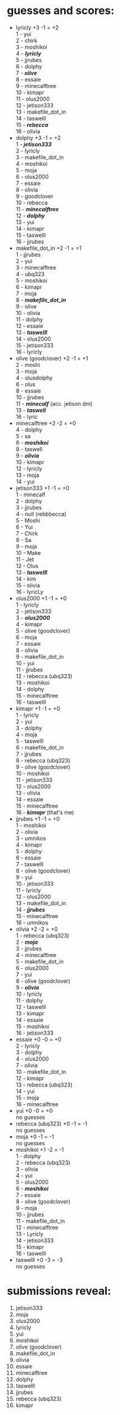 # guesses and scores:  
- lyricly +3 -1 = +2  
  1 - yui  
  2 - chirk  
  3 - moshikoi  
  4 - ***lyricly***  
  5 - jjrubes  
  6 - dolphy  
  7 - ***olive***  
  8 - essaie  
  9 - minecalftree  
  10 - kimapr  
  11 - olus2000  
  12 - jetison333  
  13 - makefile_dot_in  
  14 - taswelll  
  15 - ***rebecca***  
  16 - olivia  
- dolphy +3 -1 = +2  
  1 - ***jetison333***  
  2 - lyricly  
  3 - makefile_dot_in  
  4 - moshikoi  
  5 - moja  
  6 - olus2000  
  7 - essaie  
  8 - olivia  
  9 - goodclover  
  10 - rebecca  
  11 - ***minecalftree***  
  12 - ***dolphy***  
  13 - yui  
  14 - kimapr  
  15 - taswelll  
  16 - jjrubes  
- makefile_dot_in +2 -1 = +1  
  1 - jjrubes  
  2 - yui  
  3 - minecalftree  
  4 - ubq323  
  5 - moshikoi  
  6 - kimapr  
  7 - moja  
  8 - ***makefile_dot_in***  
  9 - olive  
  10 - olivia  
  11 - dolphy  
  12 - essaie  
  13 - ***taswelll***  
  14 - olus2000  
  15 - jetison333  
  16 - lyricly  
- olive (goodclover) +2 -1 = +1  
  2 - moshi  
  3 - moja  
  4 - olusdolphy  
  6 - olus  
  8 - essaie  
  10 - jjrubes  
  11 - ***minecalf*** (acc. jetison dm)  
  13 - ***taswell***  
  16 - lyric  
- minecalftree +2 -2 = +0  
  4 - dolphy  
  5 - sa  
  6 - ***moshikoi***  
  8 - taswell  
  9 - ***olivia***  
  10 - kimapr  
  12 - lyricly  
  13 - moja  
  14 - yui  
- jetison333 +1 -1 = +0  
  1 - minecalf  
  2 - dolphy  
  3 - jjrubes  
  4 - null (rebbbecca)  
  5 - Moshi  
  6 - Yui  
  7 - Chirk  
  8 - Sa  
  9 - moja  
  10 - Make  
  11 - Jet  
  12 - Olus  
  13 - ***taswelll***  
  14 - kim  
  15 - olivia  
  16 - lyricLy  
- olus2000 +1 -1 = +0  
  1 - lyricly              
  2 - jetison333           
  3 - ***olus2000***             
  4 - kimapr               
  5 - olive (goodclover)   
  6 - moja                 
  7 - essaie               
  8 - olivia               
  9 - makefile_dot_in      
  10 - yui                  
  11 - jjrubes              
  12 - rebecca (ubq323)     
  13 - moshikoi             
  14 - dolphy               
  15 - minecalftree         
  16 - taswelll             
- kimapr +1 -1 = +0  
  1 - lyricly  
  2 - yui  
  3 - dolphy  
  4 - moja  
  5 - taswelll  
  6 - makefile_dot_in  
  7 - jjrubes  
  8 - rebecca (ubq323)  
  9 - olive (goodclover)  
  10 - moshikoi  
  11 - jetison333  
  12 - olus2000  
  13 - olivia  
  14 - essaie  
  15 - minecalftree  
  16 - ***kimapr*** (that's me)  
- jjrubes +1 -1 = +0  
  1 - moshikoi  
  2 - olivia  
  3 - umnikos  
  4 - kimapr  
  5 - dolphy  
  6 - essaie  
  7 - taswelll  
  8 - olive (goodclover)  
  9 - yui  
  10 - jetison333  
  11 - lyricly  
  12 - olus2000  
  13 - makefile_dot_in  
  14 - ***jjrubes***  
  15 - minecalftree  
  16 - umnikos  
- olivia +2 -2 = +0  
  1 - rebecca (ubq323)  
  2 - ***moja***  
  3 - jjrubes  
  4 - minecalftree  
  5 - makefile_dot_in  
  6 - olus2000  
  7 - yui  
  8 - olive (goodclover)  
  9 - ***olivia***  
  10 - lyricly  
  11 - dolphy  
  12 - taswelll  
  13 - kimapr  
  14 - essaie  
  15 - moshikoi  
  16 - jetison333  
- essaie +0 -0 = +0  
  2 - lyricly              
  3 - dolphy               
  4 - olus2000             
  7 - olivia               
  10 - makefile_dot_in      
  12 - kimapr               
  13 - rebecca (ubq323)     
  14 - yui                  
  15 - moja                 
  16 - minecalftree       
- yui +0 -0 = +0  
  no guesses  
- rebecca (ubq323) +0 -1 = -1  
  no guesses  
- moja +0 -1 = -1  
  no guesses  
- moshikoi +1 -2 = -1  
  1 - dolphy  
  2 - rebecca (ubq323)  
  3 - olivia  
  4 - yui  
  5 - olus2000  
  6 - ***moshikoi***  
  7 - essaie  
  8 - olive (goodclover)  
  9 - moja  
  10 - jjrubes  
  11 - makefile_dot_in  
  12 - minecalftree  
  13 - Lyricly  
  14 - jetison333  
  15 - kimapr  
  16 - taswelll  
- taswelll +0 -3 = -3  
  no guesses  
  
# submissions reveal:  
1. jetison333  
2. moja  
3. olus2000  
4. lyricly  
5. yui  
6. moshikoi  
7. olive (goodclover)  
8. makefile_dot_in  
9. olivia  
10. essaie  
11. minecalftree  
12. dolphy  
13. taswelll  
14. jjrubes  
15. rebecca (ubq323)  
16. kimapr  